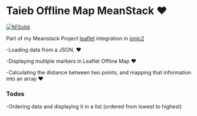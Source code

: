 # Taieb Offline Map MeanStack ❤

[![N|Solid](http://alfelah.com/img/moi.png)](http://www.alfelah.com)

Part of my Meanstack Project [leaflet](http://leafletjs.com/) integration in [ionic2](http://ionicframework.com)


-Loading data from a JSON. ❤


-Displaying multiple markers in Leaflet Offline Map ❤


-Calculating the distance between two points, and mapping that information into an array ❤




### Todos




-Ordering data and displaying it in a list (ordered from lowest to highest)
